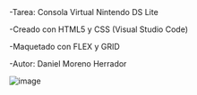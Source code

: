 <head>
-Tarea: Consola Virtual Nintendo DS Lite

-Creado con HTML5 y CSS (Visual Studio Code)

-Maquetado con FLEX y GRID

-Autor: Daniel Moreno Herrador
</head>

![image](https://user-images.githubusercontent.com/90707206/134366829-cb9e626d-ed4b-438b-8372-bff191235037.png)
